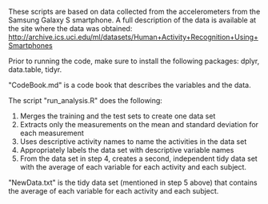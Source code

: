 These scripts are based on data collected from the accelerometers from the Samsung Galaxy S smartphone. A full description of the data is available at the site where the data was obtained:
http://archive.ics.uci.edu/ml/datasets/Human+Activity+Recognition+Using+Smartphones

Prior to running the code, make sure to install the following packages: dplyr, data.table, tidyr.

"CodeBook.md" is a code book that describes the variables and the data.

The script "run_analysis.R" does the following:
1) Merges the training and the test sets to create one data set
2) Extracts only the measurements on the mean and standard deviation for each measurement
3) Uses descriptive activity names to name the activities in the data set
4) Appropriately labels the data set with descriptive variable names
5) From the data set in step 4, creates a second, independent tidy data set with the average of each variable for each activity and each subject.

"NewData.txt" is the tidy data set (mentioned in step 5 above) that contains the average of each variable for each activity and each subject.